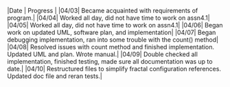 |Date | Progress |
|04/03| Became acquainted with requirements of program.|
|04/04| Worked all day, did not have time to work on assn4.1|
|04/05| Worked all day, did not have time to work on assn4.1|
|04/06| Began work on updated UML, software plan, and implementation|
|04/07| Began debugging implementation, ran into some trouble with the count() method|
|04/08| Resolved issues with count method and finished implementation. Updated UML and plan. Wrote manual.|
|04/09| Double checked all implementation, finished testing, made sure all documentation was up to date.|
|04/10| Restructured files to simplify fractal configuration references. Updated doc file and reran tests.|